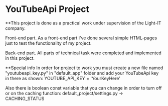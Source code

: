 # YouTubeApi Project

**This project is done as a practical work under supervision of the Light-IT company.

Front-end part.
As a front-end part I've done several simple HTML-pages just to test the functionality of my project.

Back-end part.
All parts of technical task were completed and implemented in this project.

**Special info
In order for project to work you must create a new file named "youtubeapi_key.py" in "default_app" folder and add your YouTubeApi key in there as shown:
YOUTUBE_API_KEY = 'YourKeyHere'

Also there is boolean const variable that you can change in order to turn off or on the caching function:
default_project/settings.py -> CACHING_STATUS